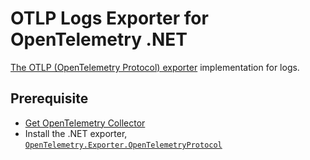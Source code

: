 # OTLP Logs Exporter for OpenTelemetry .NET

[The OTLP (OpenTelemetry Protocol) exporter](https://github.com/open-telemetry/opentelemetry-specification/blob/main/specification/protocol/exporter.md)
implementation for logs.

## Prerequisite

* [Get OpenTelemetry Collector](https://opentelemetry.io/docs/collector/)
* Install the .NET exporter, [`OpenTelemetry.Exporter.OpenTelemetryProtocol`](../OpenTelemetry.Exporter.OpenTelemetryProtocol)
